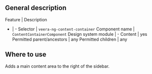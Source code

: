 ## General description

Feature | Description
- | -
Selector | `veera-ng-content-container`
Component name | `ContentContainerComponent`
Design system module | -
Content | yes
Permitted parent/ancestors | any
Permitted children | any

## Where to use

Adds a main content area to the right of the sidebar.
